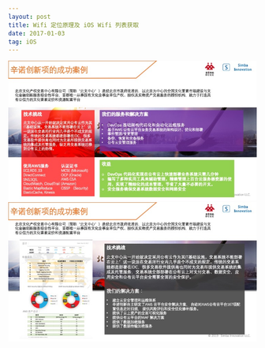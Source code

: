 ```yaml
---
layout: post
title: Wifi 定位原理及 iOS Wifi 列表获取
date: 2017-01-03 
tag: iOS
---
```


![](/images/posts/1.jpeg)
<br/>
![](/images/posts/2.jpeg)
